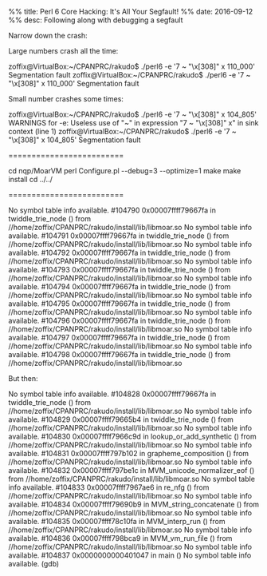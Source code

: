 %% title: Perl 6 Core Hacking: It's All Your Segfault!
%% date: 2016-09-12
%% desc: Following along with debugging a segfault

Narrow down the crash:

Large numbers crash all the time:

zoffix@VirtualBox:~/CPANPRC/rakudo$ ./perl6 -e '7 ~ "\x[308]" x 110_000'
Segmentation fault
zoffix@VirtualBox:~/CPANPRC/rakudo$ ./perl6 -e '7 ~ "\x[308]" x 110_000'
Segmentation fault


Small number crashes some times:

zoffix@VirtualBox:~/CPANPRC/rakudo$ ./perl6 -e '7 ~ "\x[308]" x 104_805'
WARNINGS for -e:
Useless use of "~" in expression "7 ~ \"\\x[308]\" x" in sink context (line 1)
zoffix@VirtualBox:~/CPANPRC/rakudo$ ./perl6 -e '7 ~ "\x[308]" x 104_805'
Segmentation fault

=========================

cd nqp/MoarVM
perl Configure.pl --debug=3 --optimize=1
make
make install
cd ../../

=========================

No symbol table info available.
#104790 0x00007ffff79667fa in twiddle_trie_node () from //home/zoffix/CPANPRC/rakudo/install/lib/libmoar.so
No symbol table info available.
#104791 0x00007ffff79667fa in twiddle_trie_node () from //home/zoffix/CPANPRC/rakudo/install/lib/libmoar.so
No symbol table info available.
#104792 0x00007ffff79667fa in twiddle_trie_node () from //home/zoffix/CPANPRC/rakudo/install/lib/libmoar.so
No symbol table info available.
#104793 0x00007ffff79667fa in twiddle_trie_node () from //home/zoffix/CPANPRC/rakudo/install/lib/libmoar.so
No symbol table info available.
#104794 0x00007ffff79667fa in twiddle_trie_node () from //home/zoffix/CPANPRC/rakudo/install/lib/libmoar.so
No symbol table info available.
#104795 0x00007ffff79667fa in twiddle_trie_node () from //home/zoffix/CPANPRC/rakudo/install/lib/libmoar.so
No symbol table info available.
#104796 0x00007ffff79667fa in twiddle_trie_node () from //home/zoffix/CPANPRC/rakudo/install/lib/libmoar.so
No symbol table info available.
#104797 0x00007ffff79667fa in twiddle_trie_node () from //home/zoffix/CPANPRC/rakudo/install/lib/libmoar.so
No symbol table info available.
#104798 0x00007ffff79667fa in twiddle_trie_node () from //home/zoffix/CPANPRC/rakudo/install/lib/libmoar.so


But then:


No symbol table info available.
#104828 0x00007ffff79667fa in twiddle_trie_node () from //home/zoffix/CPANPRC/rakudo/install/lib/libmoar.so
No symbol table info available.
#104829 0x00007ffff79665b4 in twiddle_trie_node () from //home/zoffix/CPANPRC/rakudo/install/lib/libmoar.so
No symbol table info available.
#104830 0x00007ffff7966c9d in lookup_or_add_synthetic () from //home/zoffix/CPANPRC/rakudo/install/lib/libmoar.so
No symbol table info available.
#104831 0x00007ffff797b102 in grapheme_composition () from //home/zoffix/CPANPRC/rakudo/install/lib/libmoar.so
No symbol table info available.
#104832 0x00007ffff797be1c in MVM_unicode_normalizer_eof () from //home/zoffix/CPANPRC/rakudo/install/lib/libmoar.so
No symbol table info available.
#104833 0x00007ffff7967ae6 in re_nfg () from //home/zoffix/CPANPRC/rakudo/install/lib/libmoar.so
No symbol table info available.
#104834 0x00007ffff79690b9 in MVM_string_concatenate () from //home/zoffix/CPANPRC/rakudo/install/lib/libmoar.so
No symbol table info available.
#104835 0x00007ffff78c10fa in MVM_interp_run () from //home/zoffix/CPANPRC/rakudo/install/lib/libmoar.so
No symbol table info available.
#104836 0x00007ffff798bca9 in MVM_vm_run_file () from //home/zoffix/CPANPRC/rakudo/install/lib/libmoar.so
No symbol table info available.
#104837 0x0000000000401047 in main ()
No symbol table info available.
(gdb)

